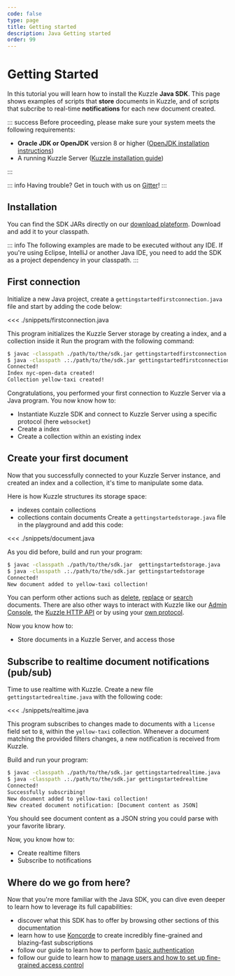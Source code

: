 ```yaml
---
code: false
type: page
title: Getting started
description: Java Getting started
order: 99
---
```


# Getting Started

In this tutorial you will learn how to install the Kuzzle **Java SDK**.
This page shows examples of scripts that **store** documents in Kuzzle, and of scripts that subcribe to real-time **notifications** for each new document created.

::: success
Before proceeding, please make sure your system meets the following requirements:

- **Oracle JDK or OpenJDK** version 8 or higher ([OpenJDK installation instructions](https://openjdk.java.net/install/))
- A running Kuzzle Server ([Kuzzle installation guide](/core/1/guides/essentials/installing-kuzzle/))

:::


::: info
Having trouble? Get in touch with us on [Gitter](https://gitter.im/kuzzleio/kuzzle)!
:::

## Installation

You can find the SDK JARs directly
on our [download
plateform](https://dl.kuzzle.io/sdk/java/master/index.html). Download
and add it to your classpath.

::: info
The following examples are made to be executed without any IDE.
If you're using Eclipse, IntelliJ or another Java IDE, you need to add the SDK as a project dependency in your classpath.
:::

## First connection

Initialize a new Java project, create a `gettingstartedfirstconnection.java` file and start by adding the code below:

<<< ./snippets/firstconnection.java

This program initializes the Kuzzle Server storage by creating a index, and a collection inside it
Run the program with the following command:

```bash
$ javac -classpath ./path/to/the/sdk.jar gettingstartedfirstconnection.java
$ java -classpath .:./path/to/the/sdk.jar gettingstartedfirstconnection
Connected!
Index nyc-open-data created!
Collection yellow-taxi created!
```

Congratulations, you performed your first connection to Kuzzle Server via a Java program.
You now know how to:

- Instantiate Kuzzle SDK and connect to Kuzzle Server using a specific protocol (here `websocket`)
- Create a index
- Create a collection within an existing index

## Create your first document

Now that you successfully connected to your Kuzzle Server instance, and created an index and a collection, it's time to manipulate some data.

Here is how Kuzzle structures its storage space:

- indexes contain collections
- collections contain documents
  Create a `gettingstartedstorage.java` file in the playground and add this code:

<<< ./snippets/document.java

As you did before, build and run your program:

```bash
$ javac -classpath ./path/to/the/sdk.jar  gettingstartedstorage.java
$ java -classpath .:./path/to/the/sdk.jar gettingstartedstorage
Connected!
New document added to yellow-taxi collection!
```

You can perform other actions such as [delete](/sdk/go/1/controllers/document/delete/),
[replace](/sdk/go/1/controllers/document/replace/) or [search](/sdk/go/1/controllers/document/search/) documents. There are also other ways to interact with Kuzzle like our [Admin Console](/core/1/guides/essentials/admin-console/), the [Kuzzle HTTP API](/core/1/api/essentials/connecting-to-kuzzle/) or by using your [own protocol](/core/1/protocols/essentials/getting-started/).

Now you know how to:

- Store documents in a Kuzzle Server, and access those

## Subscribe to realtime document notifications (pub/sub)

Time to use realtime with Kuzzle. Create a new file `gettingstartedrealtime.java` with the following code:

<<< ./snippets/realtime.java

This program subscribes to changes made to documents with a `license` field set to `B`, within the `yellow-taxi` collection. Whenever a document matching the provided filters changes, a new notification is received from Kuzzle.

Build and run your program:

```bash
$ javac -classpath ./path/to/the/sdk.jar gettingstartedrealtime.java
$ java -classpath .:./path/to/the/sdk.jar gettingstartedrealtime
Connected!
Successfully subscribing!
New document added to yellow-taxi collection!
New created document notification: [Document content as JSON]
```

You should see document content as a JSON string you could parse with
your favorite library.

Now, you know how to:

- Create realtime filters
- Subscribe to notifications

## Where do we go from here?

Now that you're more familiar with the Java SDK, you can dive even deeper to learn how to leverage its full capabilities:

- discover what this SDK has to offer by browsing other sections of this documentation
- learn how to use [Koncorde](/core/1/guides/cookbooks/realtime-api) to create incredibly fine-grained and blazing-fast subscriptions
- follow our guide to learn how to perform [basic authentication](/core/1/guides/essentials/user-authentication/#local-strategy)
- follow our guide to learn how to [manage users and how to set up fine-grained access control](/core/1/guides/essentials/security/)
